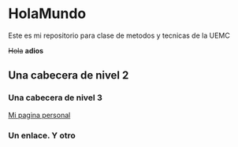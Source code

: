 # HolaMundo


Este es mi repositorio para clase de metodos y tecnicas de la UEMC

~~Hola~~ __adios__

## Una cabecera de nivel 2

### Una cabecera de nivel 3

[Mi pagina personal](http://www.google.com)

### Un enlace. Y otro